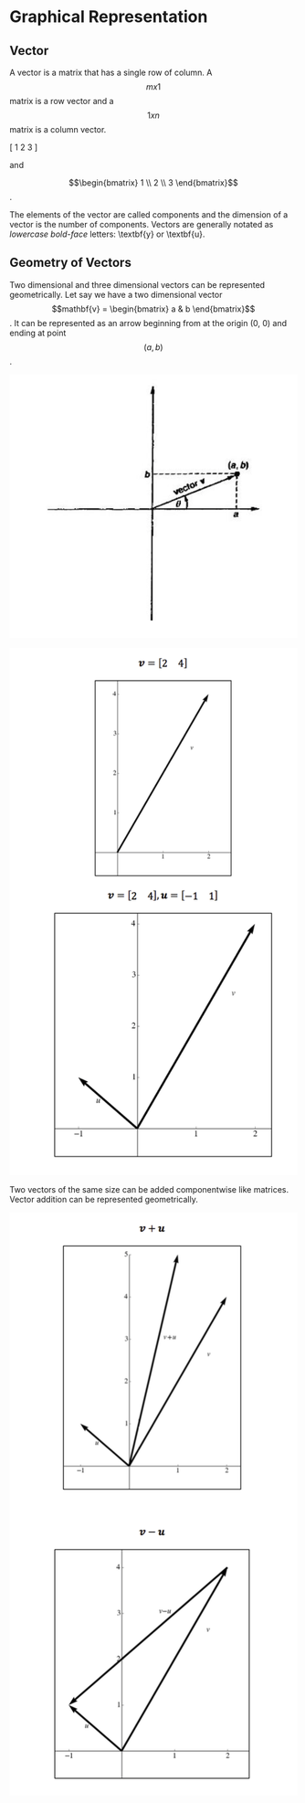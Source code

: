 # Graphical Representation


## Vector

A vector is a matrix that has a single row of column.  A $$m x 1$$ matrix is a row vector and a $$1 x n$$ matrix is a column vector.

[ 1 2 3 ]

and 

$$\begin{bmatrix}
1 \\
2 \\
3
\end{bmatrix}$$.

The elements of the vector are called components and the dimension of a vector is the number of components.  Vectors are generally notated as *lowercase bold-face* letters: \textbf{y} or \textbf{u}.

## Geometry of Vectors
Two dimensional and three dimensional vectors can be represented geometrically. Let say we have a two dimensional vector $$mathbf{v} = \begin{bmatrix} a & b \end{bmatrix}$$. It can be represented as an arrow beginning from at the origin (0, 0) and ending at point $$(a, b)$$.

![Vector](images/vector.png)	

![Vector2](images/vector2.png)

Two vectors of the same size can be added componentwise like matrices.  Vector addition can be represented geometrically.

![Vector3](images/vector3.png)
